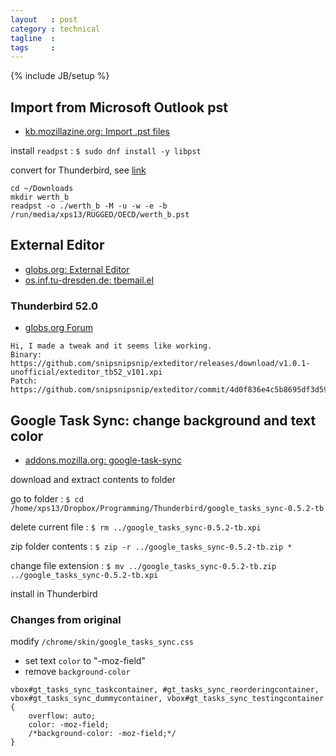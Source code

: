 ```yaml
---
layout   : post
category : technical
tagline  : 
tags     : 
---
```

{% include JB/setup %}

## Import from Microsoft Outlook pst

- [kb.mozillazine.org: Import .pst files](http://kb.mozillazine.org/Import_.pst_files)

install `readpst`
:   `$ sudo dnf install -y libpst`

convert for Thunderbird, see [link](https://www.exratione.com/2013/11/importing-email-from-outlook-on-windows-to-thunderbird-on-ubuntu/)

~~~
cd ~/Downloads
mkdir werth_b
readpst -o ./werth_b -M -u -w -e -b /run/media/xps13/RUGGED/OECD/werth_b.pst
~~~


## External Editor

- [globs.org: External Editor](http://globs.org/articles.php?lng=en&pg=2)
- [os.inf.tu-dresden.de: tbemail.el](http://os.inf.tu-dresden.de/~mp26/emacs.shtml)

### Thunderbird 52.0

- [globs.org Forum](http://globs.org/thread.php?lng=en&pg=3108&fid=1&cat=1)

~~~
Hi, I made a tweak and it seems like working.
Binary: https://github.com/snipsnipsnip/exteditor/releases/download/v1.0.1-unofficial/exteditor_tb52_v101.xpi
Patch: https://github.com/snipsnipsnip/exteditor/commit/4d0f836e4c5b8695df3d59427bd212de234de246
~~~

## Google Task Sync: change background and text color

- [addons.mozilla.org: google-task-sync](https://addons.mozilla.org/en-US/thunderbird/addon/google-tasks-sync)

download and extract contents to folder

go to folder
:   `$ cd /home/xps13/Dropbox/Programming/Thunderbird/google_tasks_sync-0.5.2-tb`

delete current file
:   `$ rm ../google_tasks_sync-0.5.2-tb.xpi`

zip folder contents
:   `$ zip -r ../google_tasks_sync-0.5.2-tb.zip *`

change file extension
:   `$ mv ../google_tasks_sync-0.5.2-tb.zip ../google_tasks_sync-0.5.2-tb.xpi`

install in Thunderbird

### Changes from original

modify `/chrome/skin/google_tasks_sync.css`

- set text `color` to "-moz-field"
- remove `background-color`

~~~
vbox#gt_tasks_sync_taskcontainer, #gt_tasks_sync_reorderingcontainer, vbox#gt_tasks_sync_dummycontainer, vbox#gt_tasks_sync_testingcontainer
{
	overflow: auto;
	color: -moz-field;
	/*background-color: -moz-field;*/
}
~~~
